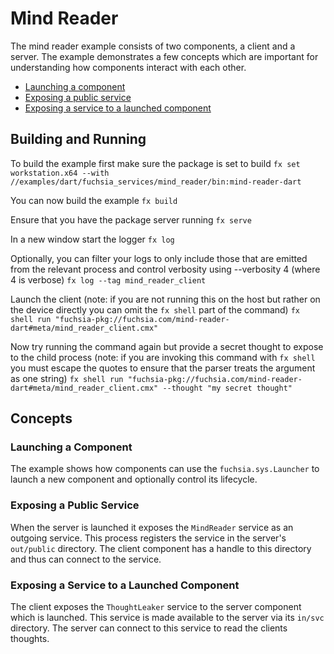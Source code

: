 # Mind Reader
The mind reader example consists of two components, a client and a server.
The example demonstrates a few concepts which are important for understanding
how components interact with each other.
- [Launching a component](#Launching-a-component)
- [Exposing a public service](#Exposing-a-public-service)
- [Exposing a service to a launched component](#Exposing-a-Service-to-a-Launched-Component)

## Building and Running
To build the example first make sure the package is set to build
`fx set workstation.x64 --with //examples/dart/fuchsia_services/mind_reader/bin:mind-reader-dart`

You can now build the example
`fx build`

Ensure that you have the package server running
`fx serve`

In a new window start the logger
`fx log`

Optionally, you can filter your logs to only include those that are emitted from
the relevant process and control verbosity using --verbosity 4 (where 4 is verbose)
`fx log --tag mind_reader_client`

Launch the client (note: if you are not running this on the host but rather on the
device directly you can omit the `fx shell` part of the command)
`fx shell run "fuchsia-pkg://fuchsia.com/mind-reader-dart#meta/mind_reader_client.cmx"`

Now try running the command again but provide a secret thought to expose to the
child process (note: if you are invoking this command with `fx shell` you must
escape the quotes to ensure that the parser treats the argument as one string)
`fx shell run "fuchsia-pkg://fuchsia.com/mind-reader-dart#meta/mind_reader_client.cmx" --thought "my secret thought"`

## Concepts
### Launching a Component
The example shows how components can use the `fuchsia.sys.Launcher` to launch
a new component and optionally control its lifecycle.

### Exposing a Public Service
When the server is launched it exposes the `MindReader` service as an outgoing
service. This process registers the service in the server's  `out/public` directory. The
client component has a handle to this directory and thus can connect to the
service.

### Exposing a Service to a Launched Component
The client exposes the `ThoughtLeaker` service to the server component which
is launched. This service is made available to the server via its `in/svc` directory.
The server can connect to this service to read the clients thoughts.
